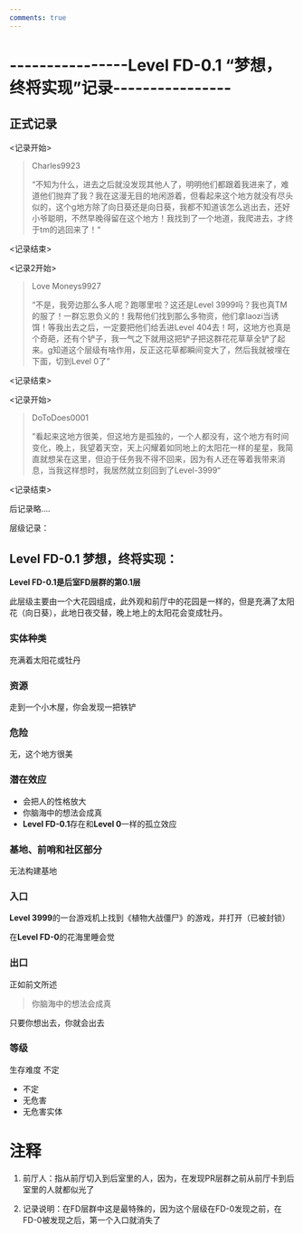 ```yaml
---
comments: true
---
```


# ----------------Level FD-0.1 “梦想，终将实现”记录----------------

正式记录
----
<记录开始>
>Charles9923
>
>“不知为什么，进去之后就没发现其他人了，明明他们都跟着我进来了，难道他们抛弃了我？我在这漫无目的地闲游着，但看起来这个地方就没有尽头似的，这个g地方除了向日葵还是向日葵，我都不知道该怎么逃出去，还好小爷聪明，不然早晚得留在这个地方！我找到了一个地道，我爬进去，才终于tm的逃回来了！“
>
<记录结束>

<记录2开始>
>Love Moneys9927
>
>“不是，我旁边那么多人呢？跑哪里啦？这还是Level 3999吗？我也真TM的服了！一群忘恩负义的！我帮他们找到那么多物资，他们拿laozi当诱饵！等我出去之后，一定要把他们给丢进Level 404去！呵，这地方也真是个奇葩，还有个铲子，我一气之下就用这把铲子把这群花花草草全铲了起来。g知道这个层级有啥作用，反正这花草都瞬间变大了，然后我就被埋在下面，切到Level 0了”

<记录结束>

<记录开始>
>DoToDoes0001
>
>”看起来这地方很美，但这地方是孤独的，一个人都没有，这个地方有时间变化，晚上，我望着天空，天上闪耀着如同地上的太阳花一样的星星，我简直就想呆在这里，但迫于任务我不得不回来，因为有人还在等着我带来消息，当我这样想时，我居然就立刻回到了Level-3999“
>
<记录结束>

后记录略....

层级记录：

## Level FD-0.1 梦想，终将实现：

**Level FD-0.1是后室FD层群的第0.1层**

此层级主要由一个大花园组成，此外观和前厅中的花园是一样的，但是充满了太阳花（向日葵），此地日夜交替，晚上地上的太阳花会变成牡丹。

### 实体种类
充满着太阳花或牡丹
### 资源
走到一个小木屋，你会发现一把铁铲
### 危险
无，这个地方很美
### 潜在效应
- 会把人的性格放大
- 你脑海中的想法会成真
- **Level FD-0.1**存在和**Level 0**一样的孤立效应
### 基地、前哨和社区部分
无法构建基地
### 入口
**Level 3999**的一台游戏机上找到《植物大战僵尸》的游戏，并打开（已被封锁）

在**Level FD-0**的花海里睡会觉
### 出口
正如前文所述
>你脑海中的想法会成真

只要你想出去，你就会出去
### 等级
生存难度 不定
- 不定
- 无危害
- 无危害实体
# 注释
1. 前厅人：指从前厅切入到后室里的人，因为，在发现PR层群之前从前厅卡到后室里的人就都似光了

2. 记录说明：在FD层群中这是最特殊的，因为这个层级在FD-0发现之前，在FD-0被发现之后，第一个入口就消失了
